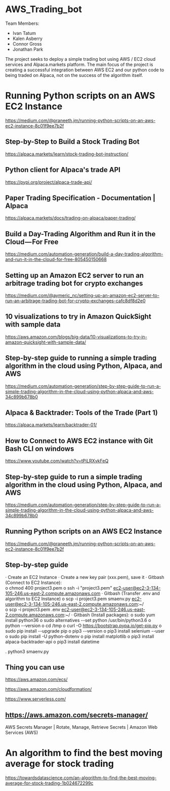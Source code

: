 # AWS_Trading_bot

Team Members:
- Ivan Tatum
- Kalen Asberry
- Connor Gross
- Jonathan Park

The project seeks to deploy a simple trading bot using AWS / EC2 cloud services and Alpaca.markets platform. The main focus of the project is creating a successful integration between AWS EC2 and our python code to being traded on Alpaca, not on the success of the algorithm itself.

# Running Python scripts on an AWS EC2 Instance
https://medium.com/@praneeth.jm/running-python-scripts-on-an-aws-ec2-instance-8c01f9ee7b2f

## Step-by-Step to Build a Stock Trading Bot
https://alpaca.markets/learn/stock-trading-bot-instruction/

## Python client for Alpaca's trade API
https://pypi.org/project/alpaca-trade-api/


## Paper Trading Specification - Documentation | Alpaca
https://alpaca.markets/docs/trading-on-alpaca/paper-trading/


## Build a Day-Trading Algorithm and Run it in the Cloud — For Free
https://medium.com/automation-generation/build-a-day-trading-algorithm-and-run-it-in-the-cloud-for-free-805450150668



## Setting up an Amazon EC2 server to run an arbitrage trading bot for crypto exchanges
https://medium.com/@aymeric_nc/setting-up-an-amazon-ec2-server-to-run-an-arbitrage-trading-bot-for-crypto-exchanges-cafc8df8d2e0



## 10 visualizations to try in Amazon QuickSight with sample data
https://aws.amazon.com/blogs/big-data/10-visualizations-to-try-in-amazon-quicksight-with-sample-data/


## Step-by-step guide to running a simple trading algorithm in the cloud using Python, Alpaca, and AWS
https://medium.com/automation-generation/step-by-step-guide-to-run-a-simple-trading-algorithm-in-the-cloud-using-python-alpaca-and-aws-34c899b678b0


## Alpaca & Backtrader: Tools of the Trade (Part 1)
https://alpaca.markets/learn/backtrader-01/



## How to Connect to AWS EC2 instance with Git Bash CLI on windows 
https://www.youtube.com/watch?v=tPiLRXvkFeQ

## Step-by-step guide to run a simple trading algorithm in the cloud using Python, Alpaca, and AWS
https://medium.com/automation-generation/step-by-step-guide-to-run-a-simple-trading-algorithm-in-the-cloud-using-python-alpaca-and-aws-34c899b678b0


## Running Python scripts on an AWS EC2 Instance
https://medium.com/@praneeth.jm/running-python-scripts-on-an-aws-ec2-instance-8c01f9ee7b2f


## Step-by-step guide
·  Create an EC2 Instance
·  Create a new key pair (xxx.pem), save it
·  Gitbash (Connect to EC2 Instance):        
o  chmod 400 project3.pem 
o  ssh -i "project3.pem" ec2-user@ec2-3-134-105-246.us-east-2.compute.amazonaws.com
·  Gitbash (Transfer .env and algorithm to EC2 Instance)
o  scp -i project3.pem smaenv.py ec2-user@ec2-3-134-105-246.us-east-2.compute.amazonaws.com:~/  
o  scp -i project3.pem .env ec2-user@ec2-3-134-105-246.us-east-2.compute.amazonaws.com:~/
·  Gitbash (Install packages):
o  sudo yum install python36
o  sudo alternatives --set python /usr/bin/python3.6
o  python --version
o  cd /tmp
o  curl -O https://bootstrap.pypa.io/get-pip.py
o  sudo pip install --upgrade pip
o  pip3 --version
o  pip3 install selenium --user
o  sudo pip install -U python-dotenv
o  pip install matplotlib
o  pip3 install alpaca-backtrader-api
o  pip3 install datetime

.  python3 smaenv.py


## Thing you can use

https://aws.amazon.com/ecs/ 

https://aws.amazon.com/cloudformation/ 

https://www.serverless.com/

## https://aws.amazon.com/secrets-manager/
AWS Secrets Manager | Rotate, Manage, Retrieve Secrets | Amazon Web Services (AWS)




# An algorithm to find the best moving average for stock trading

https://towardsdatascience.com/an-algorithm-to-find-the-best-moving-average-for-stock-trading-1b024672299c 
